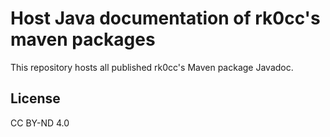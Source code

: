 # Host Java documentation of rk0cc's maven packages

This repository hosts all published rk0cc's Maven package Javadoc.

## License

CC BY-ND 4.0
